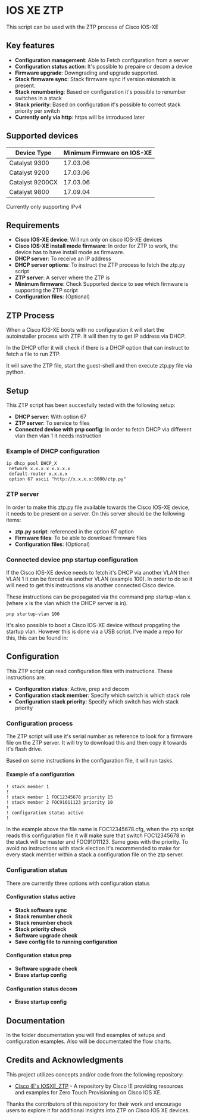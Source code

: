 
# IOS XE ZTP

This script can be used with the ZTP process of Cisco IOS-XE

## Key features

- **Configuration management**: Able to Fetch configuration from a server
- **Configuration status action**: It's possible to prepaire or decom a device
- **Firmware upgrade**: Downgrading and upgrade supported.
- **Stack firmware sync**: Stack firmware sync if version mismatch is present.
- **Stack renumbering**: Based on configuration it's possible to renumber switches in a stack
- **Stack priority**: Based on configuration it's possible to correct stack priority per switch
- **Currently only via http**: https will be introduced later

## Supported devices

| Device Type | Minimum Firmware on IOS-XE |
|-------------|----------------------------|
| Catalyst 9300         | 17.03.06         
| Catalyst 9200         | 17.03.06  
| Catalyst 9200CX       | 17.03.06
| Catalyst 9800         | 17.09.04             

Currently only supporting IPv4

## Requirements

- **Cisco IOS-XE device**: Will run only on cisco IOS-XE devices
- **Cisco IOS-XE install mode firmware**: In order for ZTP to work, the device has to have install mode as firmware.
- **DHCP server**: To receive an IP address
- **DHCP server options**: To instruct the ZTP process to fetch the ztp.py script
- **ZTP server**: A server where the ZTP is
- **Minimum firmware**: Check Supported device to see which firmware is supporting the ZTP script
- **Configuration files**: (Optional)




## ZTP Process

When a Cisco IOS-XE boots with no configuration it will start the autoinstaller process with ZTP. It will then try to get IP address via DHCP. 

In the DHCP offer it will check if there is a DHCP option that can instruct to fetch a file to run ZTP. 

It will save the ZTP file, start the guest-shell and then execute ztp.py file via python.
## Setup

This ZTP script has been succesfully tested with the following setup:

- **DHCP server**: With option 67
- **ZTP server**: To service to files
- **Connected device with pnp config**: In order to fetch DHCP via different vlan then vlan 1 it needs instruction

### Example of DHCP configuration
```
ip dhcp pool DHCP_X
 network x.x.x.x x.x.x.x
 default-router x.x.x.x
 option 67 ascii "http://x.x.x.x:8080/ztp.py"
```

### ZTP server
In order to make this ztp.py file available towards the Cisco IOS-XE device, it needs to be present on a server. On this server should be the following items:

- **ztp.py script**: referenced in the option 67 option
- **Firmware files**: To be able to download firmware files
- **Configuration files**: (Optional)

### Connected device pnp startup configuration
If the Cisco IOS-XE device needs to fetch it's DHCP via another VLAN then VLAN 1 it can be forced via another VLAN (example 100). In order to do so it will need to get this instructions via another connected Cisco device. 

These instructions can be propagated via the command pnp startup-vlan x. (where x is the vlan which the DHCP server is in).

```
pnp startup-vlan 100
```

It's also possible to boot a Cisco IOS-XE device without propgating the startup vlan. However this is done via a USB script. I've made a repo for this, this can be found in:


## Configuration

This ZTP script can read configuration files with instructions. These instructions are:

- **Configuration status**: Active, prep and decom
- **Configuration stack member**: Specify which switch is which stack role
- **Configuration stack priority**: Specify which switch has wich stack priority

### Configuration process
The ZTP script will use it's serial number as reference to look for a firmware file on the ZTP server. It will try to download this and then copy it towards it's flash drive. 

Based on some instructions in the configuration file, it will run tasks.

#### Example of a configuration
```
! stack member 1
!
! stack member 1 FOC12345678 priority 15
! stack member 2 FOC91011123 priority 10
!
! configuration status active
!
```

In the example above the file name is FOC12345678.cfg, when the ztp script reads this configuration file it will make sure that switch FOC12345678 in the stack will be master and FOC91011123. Same goes with the priority. To avoid no instructions with stack election it's recommended to make for every stack member within a stack a configuration file on the ztp server.

### Configuration status
There are currently three options with configuration status

#### Configuration status active
- **Stack software sync**
- **Stack renumber check**
- **Stack renumber check**
- **Stack priority check**
- **Software upgrade check**
- **Save config file to running configuration**

#### Configuration status prep
- **Software upgrade check**
- **Erase startup config**

#### Configuration status decom
- **Erase startup config**

## Documentation

In the folder documentation you will find examples of setups and configuration examples.
Also will be documentated the flow charts.
## Credits and Acknowledgments

This project utilizes concepts and/or code from the following repository:

- [Cisco IE's IOSXE_ZTP](https://github.com/cisco-ie/IOSXE_ZTP) - A repository by Cisco IE providing resources and examples for Zero Touch Provisioning on Cisco IOS XE.

Thanks the contributors of this repository for their work and encourage users to explore it for additional insights into ZTP on Cisco IOS XE devices.
